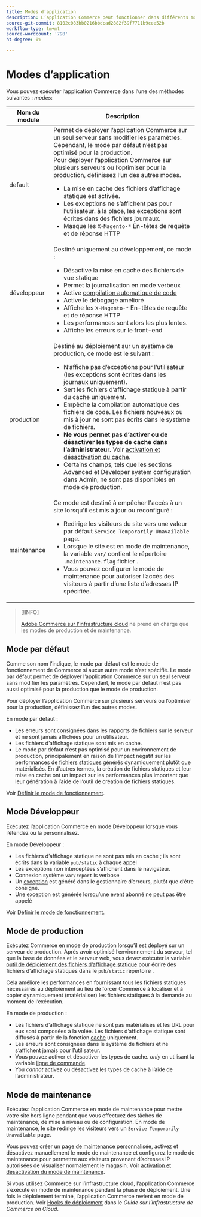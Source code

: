 ```yaml
---
title: Modes d’application
description: L’application Commerce peut fonctionner dans différents modes selon vos besoins. Affichez la liste détaillée des modes d’application disponibles.
source-git-commit: 8102c083bb0216bbdcad2882f39f7711b9cee52b
workflow-type: tm+mt
source-wordcount: '798'
ht-degree: 0%

---
```



# Modes d’application

Vous pouvez exécuter l’application Commerce dans l’une des méthodes suivantes : _modes_:

| Nom du module | Description |
| ----------- | ----------- |
| default | Permet de déployer l’application Commerce sur un seul serveur sans modifier les paramètres. Cependant, le mode par défaut n’est pas optimisé pour la production.<br>Pour déployer l’application Commerce sur plusieurs serveurs ou l’optimiser pour la production, définissez l’un des autres modes.<ul><li>La mise en cache des fichiers d’affichage statique est activée.</li><li>Les exceptions ne s’affichent pas pour l’utilisateur. à la place, les exceptions sont écrites dans des fichiers journaux.</li><li>Masque les `X-Magento-*` En-têtes de requête et de réponse HTTP</li></ul> |
| développeur | Destiné uniquement au développement, ce mode :<ul><li>Désactive la mise en cache des fichiers de vue statique</li><li>Permet la journalisation en mode verbeux</li><li>Active [compilation automatique de code](../cli/code-compiler.md)</li><li>Active le débogage amélioré</li><li>Affiche les `X-Magento-*` En-têtes de requête et de réponse HTTP</li><li>Les performances sont alors les plus lentes.</li><li>Affiche les erreurs sur le front-end</li></ul> |
| production | Destiné au déploiement sur un système de production, ce mode est le suivant :<ul><li>N’affiche pas d’exceptions pour l’utilisateur (les exceptions sont écrites dans les journaux uniquement).</li><li>Sert les fichiers d’affichage statique à partir du cache uniquement.</li><li>Empêche la compilation automatique des fichiers de code. Les fichiers nouveaux ou mis à jour ne sont pas écrits dans le système de fichiers.</li><li>**Ne vous permet pas d’activer ou de désactiver les types de cache dans l’administrateur.** Voir [activation et désactivation du cache](../cli/manage-cache.md#enable-or-disable-cache-types).</li><li>Certains champs, tels que les sections Advanced et Developer system configuration dans Admin, ne sont pas disponibles en mode de production.</li></ul> |
| maintenance | Ce mode est destiné à empêcher l&#39;accès à un site lorsqu&#39;il est mis à jour ou reconfiguré :<ul><li>Redirige les visiteurs du site vers une valeur par défaut `Service Temporarily Unavailable` page.</li><li>Lorsque le site est en mode de maintenance, la variable `var/` contient le répertoire `.maintenance.flag` fichier .</li><li>Vous pouvez configurer le mode de maintenance pour autoriser l’accès des visiteurs à partir d’une liste d’adresses IP spécifiée.</li></ul> |

>[!INFO]
>
>[Adobe Commerce sur l’infrastructure cloud](https://experienceleague.adobe.com/docs/commerce-cloud-service/user-guide/overview.html) ne prend en charge que les modes de production et de maintenance.

## Mode par défaut

Comme son nom l’indique, le mode par défaut est le mode de fonctionnement de Commerce si aucun autre mode n’est spécifié. Le mode par défaut permet de déployer l’application Commerce sur un seul serveur sans modifier les paramètres. Cependant, le mode par défaut n’est pas aussi optimisé pour la production que le mode de production.

Pour déployer l’application Commerce sur plusieurs serveurs ou l’optimiser pour la production, définissez l’un des autres modes.

En mode par défaut :

- Les erreurs sont consignées dans les rapports de fichiers sur le serveur et ne sont jamais affichées pour un utilisateur.
- Les fichiers d’affichage statique sont mis en cache.
- Le mode par défaut n’est pas optimisé pour un environnement de production, principalement en raison de l’impact négatif sur les performances de [fichiers statiques](https://glossary.magento.com/static-files) générés dynamiquement plutôt que matérialisés. En d’autres termes, la création de fichiers statiques et leur mise en cache ont un impact sur les performances plus important que leur génération à l’aide de l’outil de création de fichiers statiques.

Voir [Définir le mode de fonctionnement](../cli/set-mode.md).

## Mode Développeur

Exécutez l’application Commerce en mode Développeur lorsque vous l’étendez ou la personnalisez.

En mode Développeur :

- Les fichiers d’affichage statique ne sont pas mis en cache ; ils sont écrits dans la variable `pub/static` à chaque appel
- Les exceptions non interceptées s’affichent dans le navigateur.
- Connexion système `var/report` is verbose
- Un [exception](https://glossary.magento.com/exception) est généré dans le gestionnaire d’erreurs, plutôt que d’être consigné.
- Une exception est générée lorsqu’une [event](https://glossary.magento.com/event) abonné ne peut pas être appelé

Voir [Définir le mode de fonctionnement](../cli/set-mode.md).

## Mode de production

Exécutez Commerce en mode de production lorsqu’il est déployé sur un serveur de production. Après avoir optimisé l’environnement du serveur, tel que la base de données et le serveur web, vous devez exécuter la variable [outil de déploiement des fichiers d’affichage statique](../cli/static-view-file-deployment.md) pour écrire des fichiers d’affichage statiques dans le `pub/static` répertoire .

Cela améliore les performances en fournissant tous les fichiers statiques nécessaires au déploiement au lieu de forcer Commerce à localiser et à copier dynamiquement (matérialiser) les fichiers statiques à la demande au moment de l’exécution.

En mode de production :

- Les fichiers d’affichage statique ne sont pas matérialisés et les URL pour eux sont composées à la volée. Les fichiers d’affichage statique sont diffusés à partir de la fonction [cache](https://glossary.magento.com/cache) uniquement.
- Les erreurs sont consignées dans le système de fichiers et ne s’affichent jamais pour l’utilisateur.
- Vous pouvez activer et désactiver les types de cache. _only_ en utilisant la variable [ligne de commande](../cli/manage-cache.md#config-cli-subcommands-cache-en).
- You _cannot_ activez ou désactivez les types de cache à l’aide de l’administrateur.

## Mode de maintenance

Exécutez l’application Commerce en mode de maintenance pour mettre votre site hors ligne pendant que vous effectuez des tâches de maintenance, de mise à niveau ou de configuration. En mode de maintenance, le site redirige les visiteurs vers un `Service Temporarily Unavailable` page.

Vous pouvez créer un [page de maintenance personnalisée](../../upgrade/troubleshooting/maintenance-mode-options.md), activez et désactivez manuellement le mode de maintenance et configurez le mode de maintenance pour permettre aux visiteurs provenant d’adresses IP autorisées de visualiser normalement le magasin. Voir [activation et désactivation du mode de maintenance](../../installation/tutorials/maintenance-mode.md).

Si vous utilisez Commerce sur l’infrastructure cloud, l’application Commerce s’exécute en mode de maintenance pendant la phase de déploiement. Une fois le déploiement terminé, l’application Commerce revient en mode de production. Voir [Hooks de déploiement](https://experienceleague.adobe.com/docs/commerce-cloud-service/user-guide/develop/deploy/best-practices.html#phase-5%3A-deployment-hooks) dans le _Guide sur l’infrastructure de Commerce on Cloud_.
